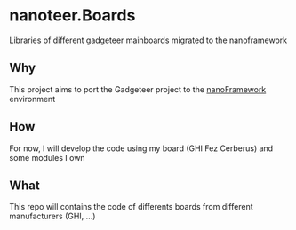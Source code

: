# nanoteer.Boards
Libraries of different gadgeteer mainboards migrated to the nanoframework

## Why  
This project aims to port the Gadgeteer project to the [nanoFramework](https://nanoframework.net/) environment

## How  
For now, I will develop the code using my board (GHI Fez Cerberus) and some modules I own

## What  
This repo will contains the code of differents boards from different manufacturers (GHI, ...)
